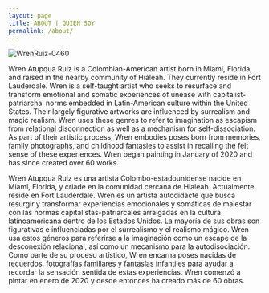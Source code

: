 ```yaml
---
layout: page
title: ABOUT | QUIÉN SOY
permalink: /about/
---
```


![WrenRuiz-0460](https://user-images.githubusercontent.com/83798945/117521013-7e4fe180-af79-11eb-9fd0-61e0f7efeccb.jpg)

Wren Atupqua Ruiz is a Colombian-American artist born in Miami, Florida, and raised in the nearby community of Hialeah. They currently reside in Fort Lauderdale. Wren is a self-taught artist who seeks to resurface and transform emotional and somatic experiences of unease with capitalist-patriarchal norms embedded in Latin-American culture within the United States. Their largely figurative artworks are influenced by surrealism and magic realism. Wren uses these genres to refer to imagination as escapism from relational disconnection as well as a mechanism for self-dissociation. As part of their artistic process, Wren embodies poses born from memories, family photographs, and childhood fantasies to assist in recalling the felt sense of these experiences. Wren began painting in January of 2020 and has since created over 60 works. 

Wren Atupqua Ruiz es una artista Colombo-estadounidense nacide en Miami, Florida, y criade en la comunidad cercana de Hialeah. Actualmente reside en Fort Lauderdale. Wren es un artista autodidacte que busca resurgir y transformar experiencias emocionales y somáticas de malestar con las normas capitalistas-patriarcales arraigadas en la cultura latinoamericana dentro de los Estados Unidos. La mayoría de sus obras son figurativas e influenciadas por el surrealismo y el realismo mágico. Wren usa estos géneros para referirse a la imaginación como un escape de la desconexión relacional, así como un mecanismo para la autodisociación. Como parte de su proceso artístico, Wren encarna poses nacidas de recuerdos, fotografías familiares y fantasías infantiles para ayudar a recordar la sensación sentida de estas experiencias. Wren comenzó a pintar en enero de 2020 y desde entonces ha creado más de 60 obras.
